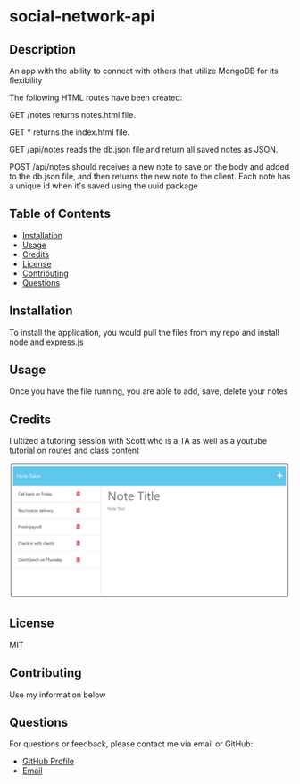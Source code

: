 # social-network-api

## Description

An app with the ability to connect with others that utilize MongoDB for its flexibility

The following HTML routes have been created:

GET /notes returns notes.html file.

GET * returns the index.html file.

GET /api/notes reads the db.json file and return all saved notes as JSON.

POST /api/notes should receives a new note to save on the body and added to the db.json file, and then returns the new note to the client. Each note has a unique id when it's saved using the uuid package

## Table of Contents

- [Installation](#installation)
- [Usage](#usage)
- [Credits](#credits)
- [License](#license)
- [Contributing](#contributing)
- [Questions](#questions)

## Installation

To install the application, you would pull the files from my repo and install node and express.js

## Usage

Once you have the file running, you are able to add, save, delete your notes

## Credits

I ultized a tutoring session with Scott who is a TA as well as a youtube tutorial on routes and class content

<img src = "https://github.com/brodi-xx/note-pad/blob/main/public/assets/Application-image.png?raw=true">

## License

MIT

## Contributing

Use my information below


## Questions

For questions or feedback, please contact me via email or GitHub:

- [GitHub Profile](https://github.com/brodi-xx)
- [Email](mailto:brodi.leblanc@gmail.com)

